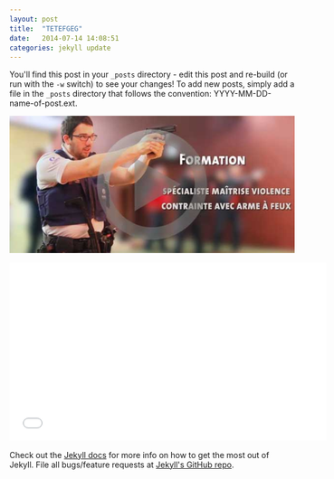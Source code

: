 ```yaml
---
layout: post
title:  "TETEFGEG"
date:   2014-07-14 14:08:51
categories: jekyll update
---
```


You'll find this post in your `_posts` directory - edit this post and re-build (or run with the `-w` switch) to see your changes!
To add new posts, simply add a file in the `_posts` directory that follows the convention: YYYY-MM-DD-name-of-post.ext.

![Alt text](../i/20140711-dse-f.jpg "klettenbak")

<iframe width="560" height="315" src="//www.youtube.com/embed/_z5XVaiX2DI" frameborder="0" allowfullscreen></iframe>

Check out the [Jekyll docs][jekyll] for more info on how to get the most out of Jekyll. File all bugs/feature requests at [Jekyll's GitHub repo][jekyll-gh].

[jekyll-gh]: https://github.com/jekyll/jekyll
[jekyll]:    http://jekyllrb.com
